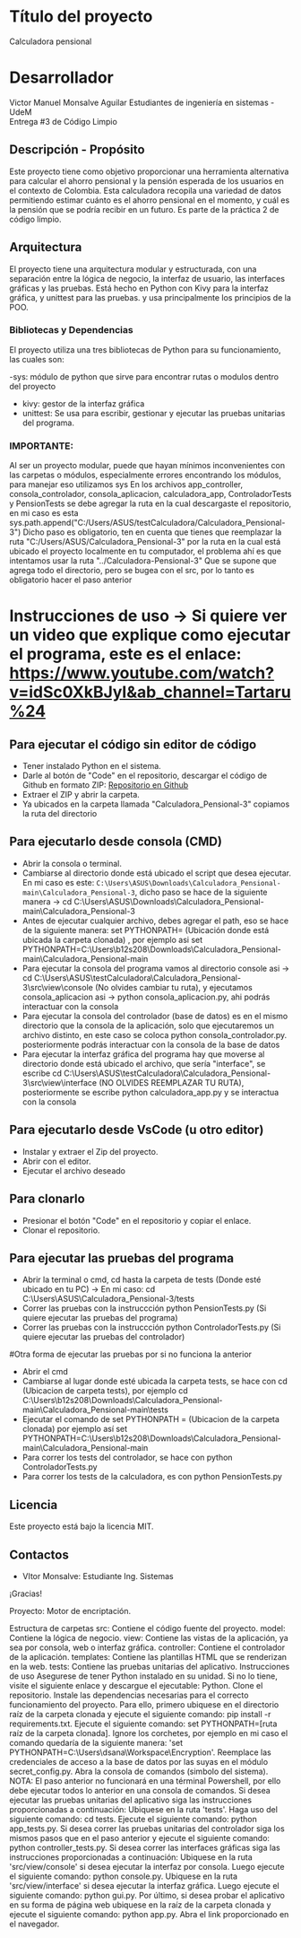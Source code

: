 # Título del proyecto
Calculadora pensional

# Desarrollador
Victor Manuel Monsalve Aguilar 
Estudiantes de ingeniería en sistemas - UdeM  
Entrega #3 de Código Limpio

## Descripción - Propósito
Este proyecto tiene como objetivo proporcionar una herramienta alternativa para calcular el ahorro pensional y la pensión esperada de los usuarios en el contexto de Colombia. Esta calculadora recopila una variedad de datos permitiendo estimar cuánto es el ahorro pensional en el momento, y cuál es la pensión que se podría recibir en un futuro. Es parte de la práctica 2 de código limpio.

## Arquitectura
El proyecto tiene una arquitectura modular y estructurada, con una separación entre la lógica de negocio, la interfaz de usuario, las interfaces gráficas y las pruebas. Está hecho en Python con Kivy para la interfaz gráfica, y unittest para las pruebas. y usa principalmente los principios de la POO.

### Bibliotecas y Dependencias
El proyecto utiliza una tres bibliotecas de Python para su funcionamiento, las cuales son:

-sys: módulo de python que sirve para encontrar rutas o modulos dentro del proyecto
- kivy: gestor de la interfaz gráfica
- unittest: Se usa para escribir, gestionar y ejecutar las pruebas unitarias del programa.



### IMPORTANTE:  
Al ser un proyecto modular, puede que hayan mínimos inconvenientes con las carpetas o módulos, especialmente errores encontrando los módulos, para manejar eso utilizamos sys
En los archivos app_controller, consola_controlador, consola_aplicacion, calculadora_app, ControladorTests y PensionTests se debe agregar la ruta en la cual descargaste el repositorio, en mi caso es esta
sys.path.append("C:/Users/ASUS/testCalculadora/Calculadora_Pensional-3")
Dicho paso es obligatorio, ten en cuenta que tienes que reemplazar la ruta "C:/Users/ASUS/Calculadora_Pensional-3" por la ruta en la cual está ubicado el proyecto localmente en tu computador, el problema ahí es que intentamos usar la ruta "../Calculadora-Pensional-3" Que se supone que agrega todo el directorio, pero se bugea con el src, por lo tanto es obligatorio hacer el paso anterior


# Instrucciones de uso -> Si quiere ver un video que explique como ejecutar el programa, este es el enlace: https://www.youtube.com/watch?v=idSc0XkBJyI&ab_channel=Tartaru%24

## Para ejecutar el código sin editor de código
- Tener instalado Python en el sistema.
- Darle al botón de "Code" en el repositorio, descargar el código de Github en formato ZIP: [Repositorio en Github](https://github.com/TartarusBoss/Calculadora_Pensional.git)
- Extraer el ZIP y abrir la carpeta.
- Ya ubicados en la carpeta llamada "Calculadora_Pensional-3" copiamos la ruta del directorio

## Para ejecutarlo desde consola (CMD)
- Abrir la consola o terminal.
- Cambiarse al directorio donde está ubicado el script que desea ejecutar. En mi caso es este: `C:\Users\ASUS\Downloads\Calculadora_Pensional-main\Calculadora_Pensional-3`,
dicho paso se hace de la siguiente manera -> cd C:\Users\ASUS\Downloads\Calculadora_Pensional-main\Calculadora_Pensional-3
- Antes de ejecutar cualquier archivo, debes agregar el path, eso se hace de la siguiente manera: set PYTHONPATH= (Ubicación donde está ubicada la carpeta clonada) , por ejemplo asi set PYTHONPATH=C:\Users\b12s208\Downloads\Calculadora_Pensional-main\Calculadora_Pensional-main
- Para ejecutar la consola del programa vamos al directorio console asi -> cd C:\Users\ASUS\testCalculadora\Calculadora_Pensional-3\src\view\console (No olvides cambiar tu ruta), y ejecutamos consola_aplicacion asi ->  python consola_aplicacion.py, ahi podrás interactuar con la consola
- Para ejecutar la consola del controlador (base de datos) es en el mismo directorio que la consola de la aplicación, solo que ejecutaremos un archivo distinto, en este caso se coloca python consola_controlador.py. posteriormente podrás interactuar con la consola de la base de datos
- Para ejecutar la interfaz gráfica del programa hay que moverse al directorio donde está ubicado el archivo, que sería "interface", se escribe cd C:\Users\ASUS\testCalculadora\Calculadora_Pensional-3\src\view\interface (NO OLVIDES REEMPLAZAR TU RUTA), posteriormente se escribe python calculadora_app.py y se interactua con la consola

## Para ejecutarlo desde VsCode (u otro editor)
- Instalar y extraer el Zip del proyecto.
- Abrir con el editor.
- Ejecutar el archivo deseado

## Para clonarlo
- Presionar el botón "Code" en el repositorio y copiar el enlace.
- Clonar el repositorio.

## Para ejecutar las pruebas del programa
- Abrir la terminal o cmd, cd hasta la carpeta de tests (Donde esté ubicado en tu PC) -> En mi caso: cd C:\Users\ASUS\Calculadora_Pensional-3/tests
- Correr las pruebas con la instruccción python PensionTests.py (Si quiere ejecutar las pruebas del programa)
- Correr las pruebas con la instruccción python ControladorTests.py (Si quiere ejecutar las pruebas del controlador)

#Otra forma de ejecutar las pruebas por si no funciona la anterior
- Abrir el cmd
- Cambiarse al lugar donde esté ubicada la carpeta tests, se hace con cd (Ubicacion de carpeta tests), por ejemplo cd C:\Users\b12s208\Downloads\Calculadora_Pensional-main\Calculadora_Pensional-main\tests
- Ejecutar el comando de set PYTHONPATH = (Ubicacion de la carpeta clonada) por ejemplo así set PYTHONPATH=C:\Users\b12s208\Downloads\Calculadora_Pensional-main\Calculadora_Pensional-main
- Para correr los tests del controlador, se hace con python ControladorTests.py
- Para correr los tests de la calculadora, es con python PensionTests.py



## Licencia
Este proyecto está bajo la licencia MIT.

## Contactos
- VItor Monsalve: Estudiante Ing. Sistemas

¡Gracias!



Proyecto: Motor de encriptación.

Estructura de carpetas
src: Contiene el código fuente del proyecto.
model: Contiene la lógica de negocio.
view: Contiene las vistas de la aplicación, ya sea por consola, web o interfaz gráfica.
controller: Contiene el controlador de la aplicación.
templates: Contiene las plantillas HTML que se renderizan en la web.
tests: Contiene las pruebas unitarias del aplicativo.
Instrucciones de uso
Asegurese de tener Python instalado en su unidad. Si no lo tiene, visite el siguiente enlace y descargue el ejecutable: Python.
Clone el repositorio.
Instale las dependencias necesarias para el correcto funcionamiento del proyecto. Para ello, primero ubiquese en el directorio raíz de la carpeta clonada y ejecute el siguiente comando: pip install -r requirements.txt.
Ejecute el siguiente comando: set PYTHONPATH=[ruta raíz de la carpeta clonada]. Ignore los corchetes, por ejemplo en mi caso el comando quedaría de la siguiente manera: 'set PYTHONPATH=C:\Users\dsana\Workspace\Encryption'.
Reemplace las credenciales de acceso a la base de datos por las suyas en el módulo secret_config.py.
Abra la consola de comandos (simbolo del sistema). NOTA: El paso anterior no funcionará en una términal Powershell, por ello debe ejecutar todos lo anterior en una consola de comandos.
Si desea ejecutar las pruebas unitarias del aplicativo siga las instrucciones proporcionadas a continuación:
Ubiquese en la ruta 'tests'. Haga uso del siguiente comando: cd tests.
Ejecute el siguiente comando: python app_tests.py.
Si desea correr las pruebas unitarias del controlador siga los mismos pasos que en el paso anterior y ejecute el siguiente comando: python controller_tests.py.
Si desea correr las interfaces gráficas siga las instrucciones proporcionadas a continuación:
Ubiquese en la ruta 'src/view/console' si desea ejecutar la interfaz por consola. Luego ejecute el siguiente comando: python console.py.
Ubiquese en la ruta 'src/view/interface' si desea ejecutar la interfaz gráfica. Luego ejecute el siguiente comando: python gui.py.
Por último, si desea probar el aplicativo en su forma de página web ubiquese en la raíz de la carpeta clonada y ejecute el siguiente comando: python app.py. Abra el link proporcionado en el navegador.
